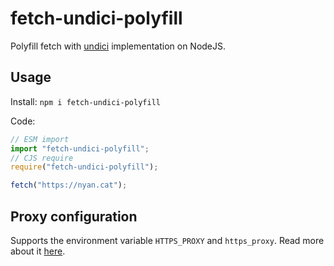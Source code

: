# fetch-undici-polyfill

Polyfill fetch with [undici](https://github.com/nodejs/undici) implementation on NodeJS.

## Usage

Install: `npm i fetch-undici-polyfill`

Code:

```js
// ESM import
import "fetch-undici-polyfill";
// CJS require
require("fetch-undici-polyfill");

fetch("https://nyan.cat");
```

## Proxy configuration

Supports the environment variable `HTTPS_PROXY` and `https_proxy`.
Read more about it [here](https://about.gitlab.com/blog/2021/01/27/we-need-to-talk-no-proxy/).
